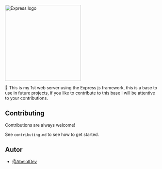 <img src="https://github.com/AbelolDev/Express-img/blob/main/Express.png" height="250" alt="Express logo"/>

📡 This is my 1st web server using the Express js framework, this is a base to use in future projects, if you like to contribute to this base I will be attentive to your contributions.

## Contributing

Contributions are always welcome!

See `contributing.md` to see how to get started.

## Autor

- [@AbelolDev](https://github.com/AbelolDev)
